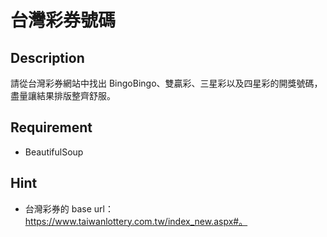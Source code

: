 # 台灣彩券號碼

## Description

請從台灣彩券網站中找出 BingoBingo、雙贏彩、三星彩以及四星彩的開獎號碼，盡量讓結果排版整齊舒服。

## Requirement

* BeautifulSoup

## Hint

* 台灣彩券的 base url：https://www.taiwanlottery.com.tw/index_new.aspx#。
